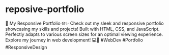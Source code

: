 # reposive-portfolio
🚀 My Responsive Portfolio 🌐✨  Check out my sleek and responsive portfolio showcasing my skills and projects! Built with HTML, CSS, and JavaScript. Perfectly adapts to various screen sizes for an optimal viewing experience. Explore my journey in web development! 💻🔧 #WebDev #Portfolio #ResponsiveDesign
